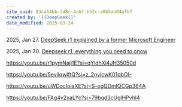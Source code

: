 ```yaml
---
site_uuid: 93ca14bb-3d8c-4c6f-b52c-a0b5ab04afb7
created_by: '[[DeepSeek]]'
date_modified: 2025-03-24
---
```




2025, Jan 27. [DeepSeek r1 explained by a former Microsoft Engineer](https://youtu.be/r3TpcHebtxM?si=A_KDNf4WIzvtiPah)

2025, Jan 30. [Deepseek r1, everything you need to onow](https://youtu.be/i9kTrcf-gDQ?si=e8fRAqu8QUTJERKZ)

https://youtu.be/r1pymNaji1E?si=qYldhXi4JH35050d

https://youtu.be/5evjlqwlftQ?si=z_2nyicwK01pbOI-

https://youtu.be/uWDocIoiaXE?si=S-ogQDmlQCGp364A

https://youtu.be/FAg4v2xaLYc?si=79bqd3cUglHPvhl4